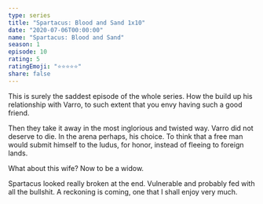 ```yaml
---
type: series
title: "Spartacus: Blood and Sand 1x10"
date: "2020-07-06T00:00:00"
name: "Spartacus: Blood and Sand"
season: 1
episode: 10
rating: 5
ratingEmoji: "⭐️⭐️⭐️⭐️⭐️"
share: false
---
```


This is surely the saddest episode of the whole series. How the build up his relationship with Varro, to such extent that you envy having such a good friend.

Then they take it away in the most inglorious and twisted way. Varro did not deserve to die. In the arena perhaps, his choice. To think that a free man would submit himself to the ludus, for honor, instead of fleeing to foreign lands.

What about this wife? Now to be a widow.

Spartacus looked really broken at the end. Vulnerable and probably fed with all the bullshit. A reckoning is coming, one that I shall enjoy very much.
